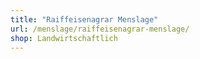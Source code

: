 ```yaml
---
title: "Raiffeisenagrar Menslage"
url: /menslage/raiffeisenagrar-menslage/
shop: Landwirtschaftlich
---
```

